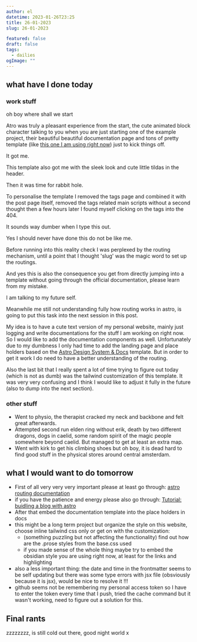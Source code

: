 ```yaml
---
author: el
datetime: 2023-01-26T23:25
title: 26-01-2023
slug: 26-01-2023

featured: false
draft: false
tags:
  - dailies
ogImage: ""
---
```


## what have I done today

### work stuff

oh boy where shall we start

Atro was truly a pleasant experience from the start, the cute animated block character talking to you when you are just starting one of the example project, their beautiful beautiful documentation page and tons of pretty template (like [this one I am using right now](https://github.com/satnaing/astro-paper)) just to kick things off.

It got me.

This template also got me with the sleek look and cute little tildas in the header.

Then it was time for rabbit hole.

To personalise the template I removed the tags page and combined it with the post page itself, removed the tags related main scripts without a second thought then a few hours later I found myself clicking on the tags into the 404.

It sounds way dumber when I type this out.

Yes I should never have done this do not be like me.

Before running into this reality check I was perplexed by the routing mechanism, until a point that I thought 'slug' was the magic word to set up the routings.

And yes this is also the consequence you get from directly jumping into a template without going through the official documentation, please learn from my mistake.

I am talking to my future self.

Meanwhile me still not understanding fully how routing works in astro, is going to put this task into the next session in this post.

My idea is to have a cute text version of my personal website, mainly just logging and write documentations for the stuff I am working on right now. So I would like to add the documentation components as well. Unfortunately due to my dumbness I only had time to add the landing page and place holders based on the [Astro Design System & Docs](https://astro.build/themes/details/astro-design-system/) template. But in order to get it work I do need to have a better understanding of the routing.

Also the last bit that I really spent a lot of time trying to figure out today (which is not as dumb) was the tailwind customization of this template. It was very very confusing and I think I would like to adjust it fully in the future (also to dump into the next section).

### other stuff

- Went to physio, the therapist cracked my neck and backbone and felt great afterwards.
- Attempted second run elden ring without erik, death by two different dragons, dogs in caelid, some random spirit of the magic people somewhere beyond caelid. But managed to get at least an extra map.
- Went with kirk to get his climbing shoes but oh boy, it is dead hard to find good stuff in the physical stores around central amsterdam.

## what I would want to do tomorrow

- First of all very very very important please at least go through: [astro routing documentation](https://docs.astro.build/en/core-concepts/routing/)
- if you have the patience and energy please also go through: [Tutorial: buidling a blog with astro](https://docs.astro.build/en/tutorial/0-introduction/)
- After that embed the documentation template into the place holders in docs
- this might be a long term project but organize the style on this website, choose inline tailwind css only or get on with the customization:
  - (something puzzling but not affecting the functionality) find out how are the .prose styles from the base.css used
  - if you made sense of the whole thing maybe try to embed the obsidian style you are using right now, at least for the links and highlighting
- also a less important thing: the date and time in the frontmatter seems to be self updating but there was some type errors with jsx file (obsviously because it is jsx), would be nice to resolve it !!!
- github seems not be remembering my personal access token so I have to enter the token every time that I push, tried the cache command but it wasn't working, need to figure out a solution for this.

## Final rants

zzzzzzzz, is still cold out there, good night world x
